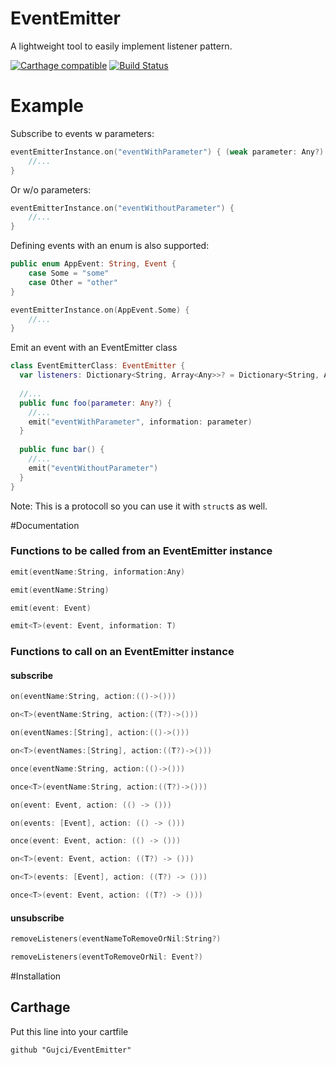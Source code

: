 # EventEmitter
A lightweight tool to easily implement listener pattern.

[![Carthage compatible](https://img.shields.io/badge/Carthage-compatible-4BC51D.svg?style=flat)](https://github.com/Carthage/Carthage)
[![Build Status](https://travis-ci.org/Gujci/EventEmitter.svg?branch=master)](https://travis-ci.org/Gujci/EventEmitter)

Example
========

Subscribe to events w parameters:
```swift
eventEmitterInstance.on("eventWithParameter") { (weak parameter: Any?) in
    //...
}
```
Or w/o parameters:
```swift
eventEmitterInstance.on("eventWithoutParameter") {
    //...
}
```

Defining events with an enum is also supported:
```swift
public enum AppEvent: String, Event {
    case Some = "some"
    case Other = "other"
}
```

```swift
eventEmitterInstance.on(AppEvent.Some) {
    //...
}
```

Emit an event with an EventEmitter class
```swift
class EventEmitterClass: EventEmitter {
  var listeners: Dictionary<String, Array<Any>>? = Dictionary<String, Array<Any>>()
  
  //...
  public func foo(parameter: Any?) {
    //...
    emit("eventWithParameter", information: parameter)
  }
  
  public func bar() {
    //...
    emit("eventWithoutParameter")
  }
}
```
Note: This is a protocoll so you can use it with `struct`s as well.

#Documentation
### Functions to be called from an EventEmitter instance
```swift
emit(eventName:String, information:Any)
```
```swift
emit(eventName:String)
```

```swift
emit(event: Event)
```
```swift
emit<T>(event: Event, information: T)
```
### Functions to call on an EventEmitter instance
#### subscribe
```swift
on(eventName:String, action:(()->()))
```
```swift
on<T>(eventName:String, action:((T?)->()))
```
```swift
on(eventNames:[String], action:(()->()))
```
```swift
on<T>(eventNames:[String], action:((T?)->()))
```
```swift
once(eventName:String, action:(()->()))
```
```swift
once<T>(eventName:String, action:((T?)->()))
```

```swift
on(event: Event, action: (() -> ()))
```

```swift
on(events: [Event], action: (() -> ()))
```

```swift
once(event: Event, action: (() -> ()))
```

```swift
on<T>(event: Event, action: ((T?) -> ()))
```

```swift
on<T>(events: [Event], action: ((T?) -> ()))
```

```swift
once<T>(event: Event, action: ((T?) -> ()))
```
#### unsubscribe
```swift
removeListeners(eventNameToRemoveOrNil:String?)
```
```swift
removeListeners(eventToRemoveOrNil: Event?)
```

#Installation
## Carthage 

Put this line into your cartfile
```
github "Gujci/EventEmitter"
```
